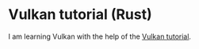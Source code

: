 # Vulkan tutorial (Rust)

I am learning Vulkan with the help of the [Vulkan tutorial](https://kylemayes.github.io/vulkanalia/introduction.html).
